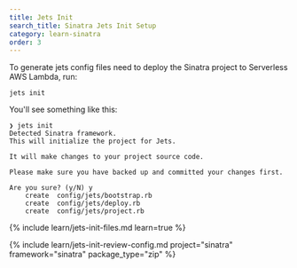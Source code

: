 ```yaml
---
title: Jets Init
search_title: Sinatra Jets Init Setup
category: learn-sinatra
order: 3
---
```


To generate jets config files need to deploy the Sinatra project to Serverless AWS Lambda, run:

    jets init

You'll see something like this:

    ❯ jets init
    Detected Sinatra framework.
    This will initialize the project for Jets.

    It will make changes to your project source code.

    Please make sure you have backed up and committed your changes first.

    Are you sure? (y/N) y
        create  config/jets/bootstrap.rb
        create  config/jets/deploy.rb
        create  config/jets/project.rb

{% include learn/jets-init-files.md learn=true %}

{% include learn/jets-init-review-config.md project="sinatra" framework="sinatra" package_type="zip" %}
